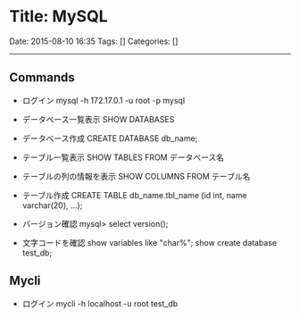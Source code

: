 # Title: MySQL

Date: 2015-08-10 16:35
Tags: []
Categories: []

---
## Commands

* ログイン
		mysql -h 172.17.0.1 -u root -p mysql

* データベース一覧表示
		SHOW DATABASES
* データベース作成
		CREATE DATABASE db_name;

* テーブル一覧表示
		SHOW TABLES FROM データベース名
* テーブルの列の情報を表示
		SHOW COLUMNS FROM テーブル名
* テーブル作成
		CREATE TABLE db_name.tbl_name
			(id int, name varchar(20), ...);

* バージョン確認
		mysql> select version();
* 文字コードを確認
		show variables like "char%";
		show create database test_db;

## Mycli

* ログイン
		mycli -h localhost -u root test_db

